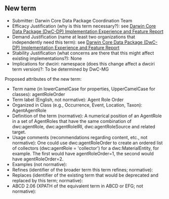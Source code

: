 ## New term

* Submitter: Darwin Core Data Package Coordination Team
* Efficacy Justification (why is this term necessary?): see [Darwin Core Data Package (DwC-DP) Implementation Experience and Feature Report](https://gbif.github.io/dwc-dp/docs/dwc_dp_implementation_feature_reports.pdf)
* Demand Justification (name at least two organizations that independently need this term): see [Darwin Core Data Package (DwC-DP) Implementation Experience and Feature Report](https://gbif.github.io/dwc-dp/docs/dwc_dp_implementation_feature_reports.pdf)
* Stability Justification (what concerns are there that this might affect existing implementations?): None
* Implications for dwciri: namespace (does this change affect a dwciri term version)?: To be determined by DwC-MG

Proposed attributes of the new term:

* Term name (in lowerCamelCase for properties, UpperCamelCase for classes): agentRoleOrder
* Term label (English, not normative): Agent Role Order
* Organized in Class (e.g., Occurrence, Event, Location, Taxon): AgentAgentRole
* Definition of the term (normative): A numerical position of an AgentRole in a set of AgentRoles that have the same combination of dwc:agentRole, dwc:agentRoleIRI, dwc:agentRoleSource and related target.
* Usage comments (recommendations regarding content, etc., not normative): One could use dwc:agentRoleOrder to create an ordered list of collectors (dwc:agentRole = 'collector') for a dwc:MaterialEntity, for example. The first would have agentRoleOrder=1, the second would have agentRoleOrder=2.
* Examples (not normative): 
* Refines (identifier of the broader term this term refines; normative): 
* Replaces (identifier of the existing term that would be deprecated and replaced by this term; normative): 
* ABCD 2.06 (XPATH of the equivalent term in ABCD or EFG; not normative): 
